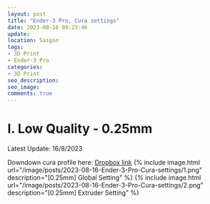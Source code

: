 ```yaml
---
layout: post
title: "Ender-3 Pro, Cura settings"
date: 2023-08-16 09:23:46
update:
location: Saigon
tags:
- 3D Print
- Ender-3 Pro
categories:
- 3D Print
seo_description:
seo_image:
comments: true
---
```

# I. Low Quality - 0.25mm
Latest Update: 16/8/2023

Downdown cura profile here: [Dropbox link](https://www.dropbox.com/scl/fi/alxxzosjmj3p5pcxlpfug/025.curaprofile?rlkey=g2664fy6pwc2mugeq59jwjmsk&dl=0)
{% include image.html url="/image/posts/2023-08-16-Ender-3-Pro-Cura-settings/1.png" description="[0.25mm] Global Setting" %}
{% include image.html url="/image/posts/2023-08-16-Ender-3-Pro-Cura-settings/2.png" description="[0.25mm] Extruder Setting" %}
